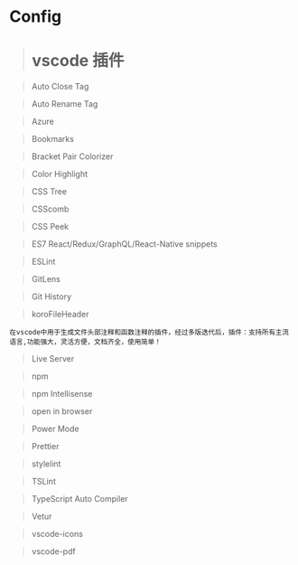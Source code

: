 # Config

> # vscode 插件

> Auto Close Tag

> Auto Rename Tag

> Azure

> Bookmarks

> Bracket Pair Colorizer

> Color Highlight

> CSS Tree

> CSScomb

> CSS Peek

> ES7 React/Redux/GraphQL/React-Native snippets

> ESLint

> GitLens

> Git History

> koroFileHeader

```
在vscode中用于生成文件头部注释和函数注释的插件，经过多版迭代后，插件：支持所有主流语言,功能强大，灵活方便，文档齐全，使用简单！
```

> Live Server

> npm

> npm Intellisense

> open in browser

> Power Mode

> Prettier

> stylelint

> TSLint

> TypeScript Auto Compiler

> Vetur

> vscode-icons

> vscode-pdf
